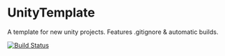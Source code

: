 # UnityTemplate
A template for new unity projects. Features .gitignore &amp; automatic builds.

[![Build Status](https://github.com/szymon112233/UnityTemplate/actions/workflows/UnityBuilder.yml/badge.svg)](https://github.com/szymon112233/UnityTemplate/actions/workflows/UnityBuilder.yml)
